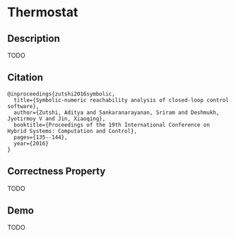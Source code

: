 # Thermostat

## Description

TODO

## Citation

````
@inproceedings{zutshi2016symbolic,
  title={Symbolic-numeric reachability analysis of closed-loop control software},
  author={Zutshi, Aditya and Sankaranarayanan, Sriram and Deshmukh, Jyotirmoy V and Jin, Xiaoqing},
  booktitle={Proceedings of the 19th International Conference on Hybrid Systems: Computation and Control},
  pages={135--144},
  year={2016}
}
````

## Correctness Property

TODO

## Demo

TODO